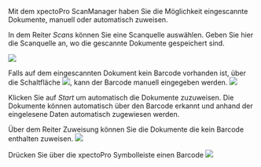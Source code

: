 Mit dem xpectoPro ScanManager haben Sie die Möglichkeit eingescannte Dokumente, manuell oder automatisch zuweisen. 

In dem Reiter *Scans* können Sie eine Scanquelle auswählen. Geben Sie hier die Scanquelle an, wo die gescannte Dokumente gespeichert sind.

![](http://xpecto.github.io/docs/img/img_1441965444877.png)

Falls auf dem eingescannten Dokument kein Barcode vorhanden ist, über die Schaltfläche ![](http://xpecto.github.io/docs/img/img_1441970891993.png), kann der Barcode manuell eingegeben werden.
![](http://xpecto.github.io/docs/img/img_1421750317812.png)

Klicken Sie auf *Start* um automatisch die Dokumente zuzuweisen. Die Dokumente können automatisch über den Barcode erkannt und anhand der eingelesene Daten automatisch zugewiesen werden. 

Über dem Reiter Zuweisung können Sie die Dokumente die kein Barcode enthalten zuweisen.
![](http://xpecto.github.io/docs/img/img_1441965548893.png)

Drücken Sie über die xpectoPro Symbolleiste einen Barcode 
![](http://xpecto.github.io/docs/img/img_1441971165729.png)